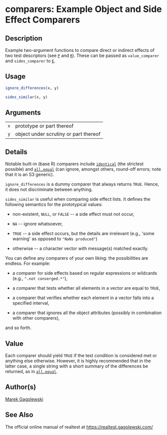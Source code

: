 # comparers: Example Object and Side Effect Comparers

## Description

Example two-argument functions to compare direct or indirect effects of two test descriptors (see [`P`](P.md) and [`R`](R.md)). These can be passed as `value_comparer` and `sides_comparer` to [`E`](E.md).

## Usage

``` r
ignore_differences(x, y)

sides_similar(x, y)
```

## Arguments

|     |                                       |
|-----|---------------------------------------|
| `x` | prototype or part thereof             |
| `y` | object under scrutiny or part thereof |

## Details

Notable built-in (base R) comparers include [`identical`](https://stat.ethz.ch/R-manual/R-devel/library/base/help/identical.html) (the strictest possible) and [`all.equal`](https://stat.ethz.ch/R-manual/R-devel/library/base/help/all.equal.html) (can ignore, amongst others, round-off errors; note that it is an S3 generic).

`ignore_differences` is a dummy comparer that always returns `TRUE`. Hence, it does not discriminate between anything.

`sides_similar` is useful when comparing side effect lists. It defines the following semantics for the prototypical values:

-   non-existent, `NULL`, or `FALSE` -- a side effect must not occur,

-   `NA` -- ignore whatsoever,

-   `TRUE` -- a side effect occurs, but the details are irrelevant (e.g., \'some warning\' as opposed to `"NaNs produced"`)

-   otherwise -- a character vector with message(s) matched exactly.

You can define any comparers of your own liking: the possibilities are endless. For example:

-   a comparer for side effects based on regular expressions or wildcards (e.g., `".not converged.*"`),

-   a comparer that tests whether all elements in a vector are equal to `TRUE`,

-   a comparer that verifies whether each element in a vector falls into a specified interval,

-   a comparer that ignores all the object attributes (possibly in combination with other comparers),

and so forth.

## Value

Each comparer should yield `TRUE` if the test condition is considered met or anything else otherwise. However, it is highly recommended that in the latter case, a single string with a short summary of the differences be returned, as in [`all.equal`](https://stat.ethz.ch/R-manual/R-devel/library/base/help/all.equal.html).

## Author(s)

[Marek Gagolewski](https://www.gagolewski.com/)

## See Also

The official online manual of <span class="pkg">realtest</span> at <https://realtest.gagolewski.com/>
